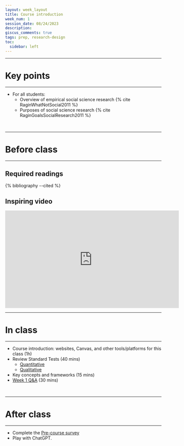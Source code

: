 ```yaml
---
layout: week_layout
title: Course introduction
week_num: 1
session_date: 08/24/2023
description:
giscus_comments: true
tags: prep, research-design
toc:
  sidebar: left
---
```


---
# Key points
---

- For all students:
	- Overview of empirical social science research {% cite RaginWhatNotSocial2011 %}
	- Purposes of social science research {% cite RaginGoalsSocialResearch2011 %}

<!--
<br>
- For students who want to [**_Early-Pass_** the Standard Test - Quantitative](/test_quant/), the following readings are also required.
	- What is "reproducibility" and why it is important {% cite FreeseReplicationSocialScience2017 PedersenRNICEModelEvaluating2018 %}
	- Typology of replication studies {% cite FreeseReplicationSocialScience2017 %} 
-->

<br>

---
# Before class
---

## Required readings

{% bibliography --cited %}

<!-- 
## Recommended readings for [Early-Pass](/test_quant/)

- {% reference ChristensenTransparencyReproducibilityCredibility2018 %}
- {% reference WalkerReplicationexperimentsknowledge2017 %}
- {% reference DuvendackReplicationquantitativework2013 %}
- {% reference TsangReplicationTheoryDevelopment1999 %} 
-->

## Inspiring video

<iframe width="560" height="315" src="https://www.youtube.com/embed/arj7oStGLkU" title="YouTube video player" frameborder="0" allow="accelerometer; autoplay; clipboard-write; encrypted-media; gyroscope; picture-in-picture" allowfullscreen></iframe>

<br>

---
# In class
---

- Course introduction: websites, Canvas, and other tools/platforms for this class (1h)
- Review Standard Tests (40 mins)
	- [Quantitative](/assignments/#4-standard-test-quantitative)
	- [Qualitative](/assignments/#5-standard-test-qualitative)
- Key concepts and frameworks (15 mins)
- [Week 1 Q&A](https://docs.google.com/document/d/1NzLq6amkq99BjbRk24eKve4v9EAES0JJLnSHM0498UI/edit?usp=sharing) (30 mins)

<br>

---
# After class
---

- Complete the [Pre-course survey](https://utexas.instructure.com/courses/1338983/quizzes/1705746)
- Play with ChatGPT.